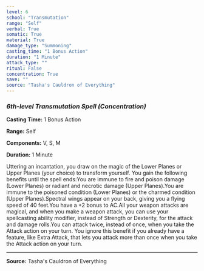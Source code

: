 ```yaml
---
level: 6
school: "Transmutation"
range: "Self"
verbal: True
somatic: True
material: True
damage_type: "Summoning"
casting_time: "1 Bonus Action"
duration: "1 Minute"
attack_type: ""
ritual: False
concentration: True
save: ""
source: "Tasha's Cauldron of Everything"
---
```


### *6th-level Transmutation Spell* *(Concentration)*

**Casting Time:** 1 Bonus Action

**Range:** Self

**Components:** V, S, M

**Duration:** 1 Minute

Uttering an incantation, you draw on the magic of the Lower Planes or Upper Planes (your choice) to transform yourself. You gain the following benefits until the spell ends:You are immune to fire and poison damage (Lower Planes) or radiant and necrotic damage (Upper Planes).You are immune to the poisoned condition (Lower Planes) or the charmed condition (Upper Planes).Spectral wings appear on your back, giving you a flying speed of 40 feet.You have a +2 bonus to AC.All your weapon attacks are magical, and when you make a weapon attack, you can use your spellcasting ability modifier, instead of Strength or Dexterity, for the attack and damage rolls.You can attack twice, instead of once, when you take the Attack action on your turn. You ignore this benefit if you already have a feature, like Extra Attack, that lets you attack more than once when you take the Attack action on your turn.

---
**Source:** Tasha's Cauldron of Everything
